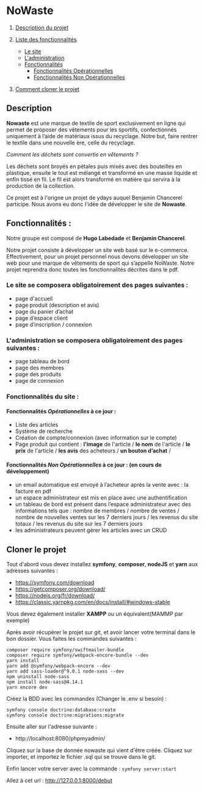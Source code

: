 # NoWaste 

1.  [Description du projet](##Description)

2.  [Liste des fonctionnalités](##Fonctionnalités)

    *   [Le site](###Le-site-se-composera-obligatoirement-des-pages-suivantes-:)
    *   [L'administration](###-L'administration-se-composera-obligatoirement-des-pages-suivantes-:)
    *   [Fonctionnalités](###Fonctionnalités-du-site-:)
        *   [Fonctionnalités Opérationnelles](####Fonctionnalités-Opérationnelles-à-ce-jour-:)
        *   [Fonctionnalités Non Opérationnelles](####Fonctionnalités-Non-Opérationnelles-à-ce-jour-:-(en-cours-de-développement))

3.  [Comment cloner le projet](##Cloner-le-projet)

## Description 

__Nowaste__ est une marque de textile de sport exclusivement en ligne qui permet de proposer des vêtements pour les sportifs, confectionnés uniquement à l’aide de matériaux issus du recyclage. Notre but, faire rentrer le textile dans une nouvelle ère, celle du recyclage.

_Comment les déchets sont convertis en vêtements ?_

Les déchets sont broyés en pétales puis mixés avec des bouteilles en plastique, ensuite le tout est mélangé et transformé en une masse liquide et enfin tissé en fil. Le fil est alors transformé en matière qui servira à la production de la collection.

Ce projet est à l'origne un projet de ydays auquel Benjamin Chancerel participe. Nous avons eu donc l'idée de développer le site de __Nowaste__.

## Fonctionnalités :

Notre groupe est composé de __Hugo Labedade__ et __Benjamin Chancerel__.

Notre projet consiste à développer un site web basé sur le e-commerce. Effectivement, pour un projet
personnel nous devons développer un site web pour une marque de vêtements de sport qui s’appelle
NoWaste.
Notre projet reprendra donc toutes les fonctionnalités décrites dans le pdf.

### Le site se composera obligatoirement des pages suivantes :
-   page d'accueil
-   page produit (description et avis)
-   page du panier d’achat
-   page d’espace client
-   page d’inscription / connexion

### L'administration se composera obligatoirement des pages suivantes :
-   page tableau de bord
-   page des membres
-   page des produits
-   page de connexion

### Fonctionnalités du site :

#### Fonctionnalités _Opérationnelles_ à ce jour :

-   Liste des articles 
-   Système de recherche
-   Création de compte/connexion (avec information sur le compte)
-   Page produit qui contient : __l'image__ de l'article / __le nom__ de l'article / __le prix__ de l'article / __les avis__ des acheteurs / __un bouton d’achat__ /

#### Fonctionnalités _Non Opérationnelles_ à ce jour : (en cours de développement)

-   un email automatique est envoyé à l’acheteur après la vente avec : la facture en pdf
-   un espace administrateur est mis en place avec une authentification
-   un tableau de bord est présent dans l’espace administrateur avec des informations tels que : nombre de membres / nombre de ventes / nombre de nouvelles ventes sur les 7 derniers jours / les revenus du site totaux / les revenus du site sur les 7 derniers jours
-   les administrateurs peuvent gérer les articles avec un CRUD

## Cloner le projet 

Tout d'abord vous devez installez __symfony__, __composer__, __nodeJS__ et __yarn__ aux adresses suivantes :

*   https://symfony.com/download
*   https://getcomposer.org/download/
*   https://nodejs.org/fr/download/
*   https://classic.yarnpkg.com/en/docs/install/#windows-stable

Vous devez également installer __XAMPP__ ou un équivalent(MAMMP par exemple)

Après avoir récupérer le projet sur git, et avoir lancer votre terminal dans le bon dossier. Vous faites les commandes suivantes :

```
composer require symfony/swiftmailer-bundle
composer require symfony/webpack-encore-bundle --dev
yarn install
yarn add @symfony/webpack-encore --dev
yarn add sass-loader@^9.0.1 node-sass --dev
npm uninstall node-sass
npm install node-sass@4.14.1
yarn encore dev
```

Créez la BDD avec les commandes (Changer le .env si besoin) :

```
symfony console doctrine:database:create
symfony console doctrine:migrations:migrate
```

Ensuite aller sur l'adresse suivante :


*   http://localhost:8080/phpmyadmin/

Cliquez sur la base de donnée nowaste qui vient d'être créée. Cliquez sur importer, et importez le fichier .sql qui se trouve dans le git.

Enfin lancer votre server avec la commande :
``symfony server:start``

Allez à cet url :
http://127.0.0.1:8000/debut

